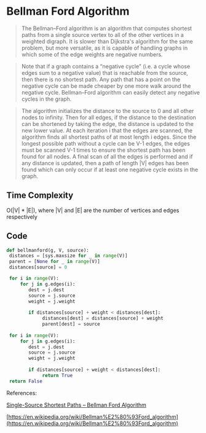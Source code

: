 # Bellman Ford Algorithm

>The Bellman–Ford algorithm is an algorithm that computes shortest paths from a single source vertex to all of the other vertices in a weighted digraph. It is slower than Dijkstra's algorithm for the same problem, but more versatile, as it is capable of handling graphs in which some of the edge weights are negative numbers.

> Note that if a graph contains a “negative cycle” (i.e. a cycle whose edges sum to a negative value) that is reachable from the source, then there is no shortest path. Any path that has a point on the negative cycle can be made cheaper by one more walk around the negative cycle. Bellman–Ford algorithm can easily detect any negative cycles in the graph.

> The algorithm initializes the distance to the source to 0 and all other nodes to infinity. Then for all edges, if the distance to the destination can be shortened by taking the edge, the distance is updated to the new lower value. At each iteration i that the edges are scanned, the algorithm finds all shortest paths of at most length i edges. Since the longest possible path without a cycle can be V-1 edges, the edges must be scanned V-1 times to ensure the shortest path has been found for all nodes. A final scan of all the edges is performed and if any distance is updated, then a path of length |V| edges has been found which can only occur if at least one negative cycle exists in the graph.

## Time Complexity

O(|V| * |E|), where |V| and |E| are the number of vertices and edges respectively


## Code

   ```python
  def bellmanford(g, V, source):
    distances = [sys.maxsize for _ in range(V)]
    parent = [None for _ in range(V)]
    distances[source] = 0

    for i in range(V):
        for j in g.edges(i):
           dest = j.dest
           source = j.source
           weight = j.weight
        
           if distances[source] + weight < distances[dest]:
                distances[dest] = distances[source] + weight
                parent[dest] = source
                
    for i in range(V):
        for j in g.edges(i):
           dest = j.dest
           source = j.source
           weight = j.weight
        
           if distances[source] + weight < distances[dest]:
                return True
    return False
   ```

References:

[Single-Source Shortest Paths – Bellman Ford Algorithm](http://www.techiedelight.com/single-source-shortest-paths-bellman-ford-algorithm/)

[https://en.wikipedia.org/wiki/Bellman%E2%80%93Ford_algorithm](https://en.wikipedia.org/wiki/Bellman%E2%80%93Ford_algorithm)
